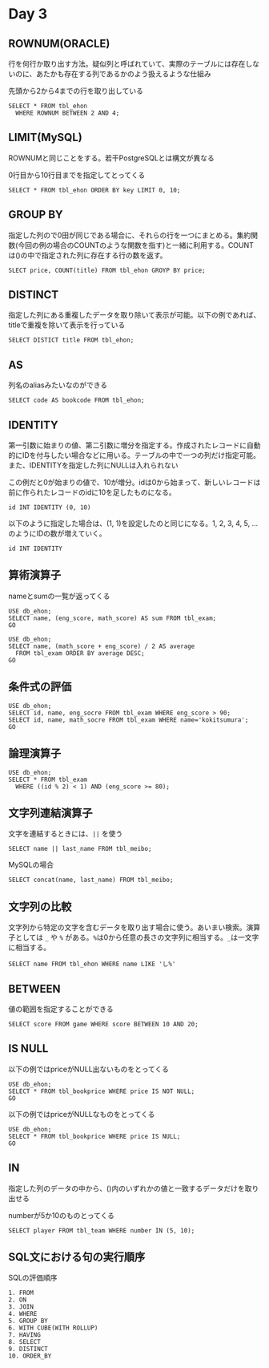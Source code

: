 # Day 3
## ROWNUM(ORACLE)
行を何行か取り出す方法。疑似列と呼ばれていて、実際のテーブルには存在しないのに、あたかも存在する列であるかのよう扱えるような仕組み

先頭から2から4までの行を取り出している

```
SELECT * FROM tbl_ehon
  WHERE ROWNUM BETWEEN 2 AND 4;
```

## LIMIT(MySQL)
ROWNUMと同じことをする。若干PostgreSQLとは構文が異なる

0行目から10行目までを指定してとってくる

```
SELECT * FROM tbl_ehon ORDER BY key LIMIT 0, 10;
```

## GROUP BY
指定した列ので0田が同じである場合に、それらの行を一つにまとめる。集約関数(今回の例の場合のCOUNTのような関数を指す)と一緒に利用する。COUNTは()の中で指定された列に存在する行の数を返す。

```
SLECT price, COUNT(title) FROM tbl_ehon GROYP BY price;
```

## DISTINCT

指定した列にある重複したデータを取り除いて表示が可能。以下の例であれば、titleで重複を除いて表示を行っている

```
SELECT DISTICT title FROM tbl_ehon;
```

## AS
列名のaliasみたいなのができる

```
SELECT code AS bookcode FROM tbl_ehon;
```

## IDENTITY

第一引数に始まりの値、第二引数に増分を指定する。作成されたレコードに自動的にIDを付与したい場合などに用いる。テーブルの中で一つの列だけ指定可能。また、IDENTITYを指定した列にNULLは入れられない

この例だと0が始まりの値で、10が増分。idは0から始まって、新しいレコードは前に作られたレコードのidに10を足したものになる。

```
id INT IDENTITY (0, 10)
```

以下のように指定した場合は、(1, 1)を設定したのと同じになる。1, 2, 3, 4, 5, ...のようにIDの数が増えていく。

```
id INT IDENTITY
```

## 算術演算子

nameとsumの一覧が返ってくる

```
USE db_ehon;
SELECT name, (eng_score, math_score) AS sum FROM tbl_exam;
GO
```

```
USE db_ehon;
SELECT name, (math_score + eng_score) / 2 AS average
  FROM tbl_exam ORDER BY average DESC;
GO

```

## 条件式の評価

```
USE db_ehon;
SELECT id, name, eng_socre FROM tbl_exam WHERE eng_score > 90;
SELECT id, name, math_socre FROM tbl_exam WHERE name='kokitsumura';
GO
```

## 論理演算子

```
USE db_ehon;
SELECT * FROM tbl_exam
  WHERE ((id % 2) < 1) AND (eng_score >= 80);
```

## 文字列連結演算子
文字を連結するときには、`||` を使う

```
SELECT name || last_name FROM tbl_meibo;
```

MySQLの場合

```
SELECT concat(name, last_name) FROM tbl_meibo;
```

## 文字列の比較
文字列から特定の文字を含むデータを取り出す場合に使う。あいまい検索。演算子としては `_` や `%` がある。`%`は0から任意の長さの文字列に相当する。`_`は一文字に相当する。

```
SELECT name FROM tbl_ehon WHERE name LIKE 'し%'
```

## BETWEEN

値の範囲を指定することができる

```
SELECT score FROM game WHERE score BETWEEN 10 AND 20;
```

## IS NULL

以下の例ではpriceがNULL出ないものをとってくる

```
USE db_ehon;
SELECT * FROM tbl_bookprice WHERE price IS NOT NULL;
GO
```

以下の例ではpriceがNULLなものをとってくる

```
USE db_ehon;
SELECT * FROM tbl_bookprice WHERE price IS NULL;
GO
```

## IN

指定した列のデータの中から、()内のいずれかの値と一致するデータだけを取り出せる

numberが5か10のものとってくる

```
SELECT player FROM tbl_team WHERE number IN (5, 10);
```

## SQL文における句の実行順序

SQLの評価順序

```
1. FROM
2. ON
3. JOIN
4. WHERE
5. GROUP BY
6. WITH CUBE(WITH ROLLUP)
7. HAVING
8. SELECT
9. DISTINCT
10. ORDER_BY
```
